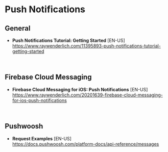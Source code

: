 # Push Notifications

## General
- **Push Notifications Tutorial: Getting Started** [EN-US] \
https://www.raywenderlich.com/11395893-push-notifications-tutorial-getting-started

<br>

## Firebase Cloud Messaging
- **Firebase Cloud Messaging for iOS: Push Notifications** [EN-US] \
https://www.raywenderlich.com/20201639-firebase-cloud-messaging-for-ios-push-notifications

<br>

## Pushwoosh
- **Request Examples** [EN-US] \
https://docs.pushwoosh.com/platform-docs/api-reference/messages
